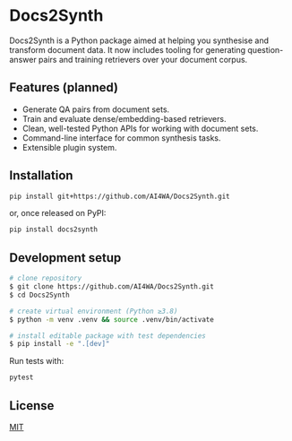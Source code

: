 # Docs2Synth

Docs2Synth is a Python package aimed at helping you synthesise and transform document data. It now includes tooling for generating question-answer pairs and training retrievers over your document corpus.

## Features (planned)

* Generate QA pairs from document sets.
* Train and evaluate dense/embedding-based retrievers.
* Clean, well-tested Python APIs for working with document sets.
* Command-line interface for common synthesis tasks.
* Extensible plugin system.

## Installation

```bash
pip install git+https://github.com/AI4WA/Docs2Synth.git
```

or, once released on PyPI:

```bash
pip install docs2synth
```

## Development setup

```bash
# clone repository
$ git clone https://github.com/AI4WA/Docs2Synth.git
$ cd Docs2Synth

# create virtual environment (Python ≥3.8)
$ python -m venv .venv && source .venv/bin/activate

# install editable package with test dependencies
$ pip install -e ".[dev]"
```

Run tests with:

```bash
pytest
```

## License

[MIT](LICENSE) 